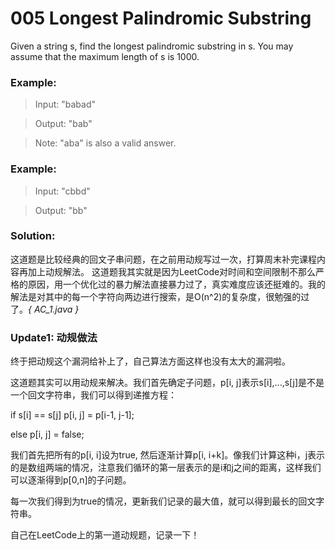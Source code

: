 # 005 Longest Palindromic Substring

Given a string s, find the longest palindromic substring in s. You may assume that the maximum length of s is 1000.

### Example:

>Input: "babad"

>Output: "bab"

>Note: "aba" is also a valid answer.

### Example:

>Input: "cbbd"

>Output: "bb"

### Solution:

这道题是比较经典的回文子串问题，在之前用动规写过一次，打算周末补完课程内容再加上动规解法。
这道题我其实就是因为LeetCode对时间和空间限制不那么严格的原因，用一个优化过的暴力解法直接暴力过了，真实难度应该还挺难的。我的解法是对其中的每一个字符向两边进行搜索，是O(n^2)的复杂度，很勉强的过了。*{ AC_1.java }*

### Update1: 动规做法
终于把动规这个漏洞给补上了，自己算法方面这样也没有太大的漏洞啦。

这道题其实可以用动规来解决。我们首先确定子问题，p[i, j]表示s[i],...,s[j]是不是一个回文字符串，我们可以得到递推方程：

   if s[i] == s[j]  p[i, j] = p[i-1, j-1];

   else p[i, j] = false;

我们首先把所有的p[i, i]设为true, 然后逐渐计算p[i, i+k]。像我们计算这种i，j表示的是数组两端的情况，注意我们循环的第一层表示的是i和j之间的距离，这样我们可以逐渐得到p[0,n]的子问题。

每一次我们得到为true的情况，更新我们记录的最大值，就可以得到最长的回文字符串。

自己在LeetCode上的第一道动规题，记录一下！
